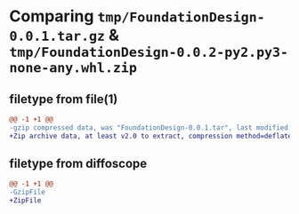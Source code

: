# Comparing `tmp/FoundationDesign-0.0.1.tar.gz` & `tmp/FoundationDesign-0.0.2-py2.py3-none-any.whl.zip`

## filetype from file(1)

```diff
@@ -1 +1 @@
-gzip compressed data, was "FoundationDesign-0.0.1.tar", last modified: Sat Sep  3 17:59:18 2022, max compression
+Zip archive data, at least v2.0 to extract, compression method=deflate
```

## filetype from diffoscope

```diff
@@ -1 +1 @@
-GzipFile
+ZipFile
```


